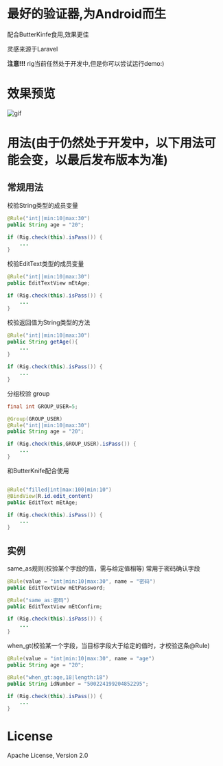 # 最好的验证器,为Android而生

配合ButterKinfe食用,效果更佳

灵感来源于Laravel

**注意!!!** rig当前任然处于开发中,但是你可以尝试运行demo:)


# 效果预览
![gif](https://raw.githubusercontent.com/lsxiao/rig/master/demo.gif)

# 用法(由于仍然处于开发中，以下用法可能会变，以最后发布版本为准)

## 常规用法
校验String类型的成员变量
```java
@Rule("int||min:10|max:30")
public String age = "20";

if (Rig.check(this).isPass()) {
    ...
}
```

校验EditText类型的成员变量
```java
@Rule("int||min:10|max:30")
public EditTextView mEtAge;

if (Rig.check(this).isPass()) {
    ...
}
```

校验返回值为String类型的方法
```java
@Rule("int||min:10|max:30")
public String getAge(){
    ...
}

if (Rig.check(this).isPass()) {
    ...
}
```


分组校验
group
```java
final int GROUP_USER=5;

@Group(GROUP_USER)
@Rule("int||min:10|max:30")
public String age = "20";

if (Rig.check(this,GROUP_USER).isPass()) {
    ...
}
```

和ButterKnife配合使用
```java

@Rule("filled|int|max:100|min:10")
@BindView(R.id.edit_content)
public EditText mEtAge;

if (Rig.check(this).isPass()) {
    ...
}
```



## 实例
same_as规则(校验某个字段的值，需与给定值相等)
常用于密码确认字段
```java
@Rule(value = "int|min:10|max:30", name = "密码")
public EditTextView mEtPassword;

@Rule("same_as:密码")
public EditTextView mEtConfirm;

if (Rig.check(this).isPass()) {
    ...
}
```

when_gt(校验某一个字段，当目标字段大于给定的值时，才校验这条@Rule)
```java
@Rule(value = "int|min:10|max:30", name = "age")
public String age = "20";

@Rule("when_gt:age,18|length:18")
public String idNumber = "500224199204852295";

if (Rig.check(this).isPass()) {
    ...
}
```


# License
Apache License, Version 2.0
